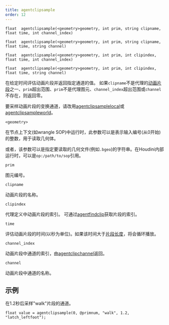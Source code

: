 ```yaml
---
title: agentclipsample
order: 12
---
```


`float  agentclipsample(<geometry>geometry, int prim, string clipname, float time, int channel_index)`

`float  agentclipsample(<geometry>geometry, int prim, string clipname, float time, string channel)`

`float  agentclipsample(<geometry>geometry, int prim, int clipindex, float time, int channel_index)`

`float  agentclipsample(<geometry>geometry, int prim, int clipindex, float time, string channel)`

在给定时间评估动画片段并返回指定通道的值。
如果`clipname`不是代理的[动画片段](agentclipcatalog.html "返回已加载到代理图元的所有动画片段")之一、`prim`超出范围、`prim`不是代理图元、`channel_index`超出范围或`channel`不存在，则返回零。

要采样动画片段的变换通道，请改用[agentclipsamplelocal](agentclipsamplelocal.html "在特定时间采样代理的动画片段")或[agentclipsampleworld](agentclipsampleworld.html "在特定时间采样代理的动画片段")。

`<geometry>`

在节点上下文(如wrangle SOP)中运行时，此参数可以是表示输入编号(从0开始)的整数，用于读取几何体。

或者，该参数可以是指定要读取的几何文件(例如`.bgeo`)的字符串。在Houdini内部运行时，可以是`op:/path/to/sop`引用。

`prim`

图元编号。

`clipname`

动画片段的名称。

`clipindex`

代理定义中动画片段的索引。
可通过[agentfindclip](agentfindclip.html "查找代理定义中动画片段的索引")获取片段的索引。

`time`

评估动画片段的时间(以秒为单位)。如果该时间大于[片段长度](agentcliplength.html "返回代理动画片段的长度(以秒为单位)")，将会循环播放。

`channel_index`

动画片段中通道的索引，由[agentclipchannel](agentclipchannel.html "查找代理动画片段中通道的索引")返回。

`channel`

动画片段中通道的名称。

## 示例

在1.2秒后采样"walk"片段的通道。

```vex
float value = agentclipsample(0, @primnum, "walk", 1.2, "latch_leftfoot");

```
